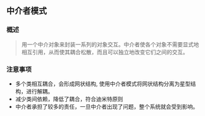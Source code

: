 ## 中介者模式

### 概述
> 用一个中介对象来封装一系列的对象交互。中介者使各个对象不需要显式地相互引用，从而使其耦合松散，而且可以独立地改变它们之间的交互。

### 注意事项
- 多个类相互耦合，会形成网状结构, 使用中介者模式将网状结构分离为星型结构，进行解耦。
- 减少类间依赖，降低了耦合，符合迪米特原则
- 中介者承担了较多的责任，一旦中介者出现了问题，整个系统就会受到影响。